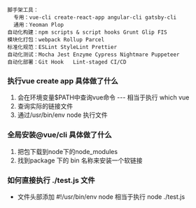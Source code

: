 ```
脚手架工具：
  专用：vue-cli create-react-app angular-cli gatsby-cli
  通用：Yeoman Plop
自动化构建：npm scripts & script hooks Grunt Glip FIS
模块化打包：webpack Rollup Parcel
标准化规范：ESLint StyleLint Prettier
自动化测试：Mocha Jest Enzyme Cypress Nightmare Puppeteer
自动化部署：Git Hook   Lint-staged CI/CD
```

### 执行vue create app 具体做了什么
1. 会在环境变量$PATH中查询vue命令 --- 相当于执行 which vue
2. 查询实际的链接文件
3. 通过/usr/bin/env node 执行文件

### 全局安装@vue/cli 具体做了什么
1. 把包下载到node下的node_modules
2. 找到package 下的 bin 名称来安装一个软链接

### 如何直接执行 ./test.js 文件
- 文件头部添加 #!/usr/bin/env node   相当于执行 node ./test.js